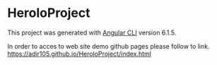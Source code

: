 # HeroloProject

This project was generated with [Angular CLI](https://github.com/angular/angular-cli) version 6.1.5.


In order to acces to web site demo github pages please follow to link.
https://adir105.github.io/HeroloProject/index.html
